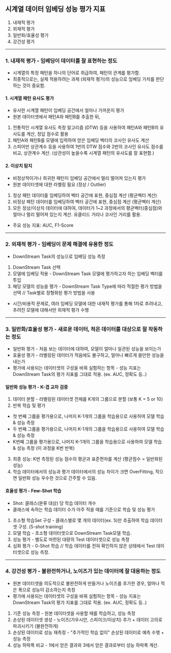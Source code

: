 ## 시계열 데이터 임베딩 성능 평가 지표
1. 내재적 평가
2. 외재적 평가
3. 일반화/효율성 평가
4. 강건성 평가
 
----
### 1. 내재적 평가 - 임베딩이 데이터를 잘 표현하는 정도
- 시계열의 특정 패턴을 하나의 단어로 취급하여, 패턴의 관계를 평가함.
- 최종적으로는, 실제 적용하려는 과제 (외재적 평가)의 성능으로 임베딩 가치를 판단하는 것이 중요함.
#### 1. 시계열 패턴 유사도 평가
- 유사한 시계열 패턴이 임베딩 공간에서 얼마나 가까운지 평가
- 원본 데이터셋에서 패턴A와 패턴B를 추출한 뒤,
1. 전통적인 시계열 유사도 측정 알고리즘 (DTW) 등을 사용하여 패턴A와 패턴B의 유사도를 계산, 정답 점수로 활용
2. 패턴A와 패턴B를 모델에 입력하여 얻은 임베딩 벡터의 코사인 유사도 계산
3. 스피어만 상관계수 등을 사용하여 1번의 DTW 점수와 2번의 코사인 유사도 점수를 비교, 상관계수 계산. (상관성이 높을수록 시계열 패턴의 유사도를 잘 표현함.)

#### 2. 이상치 탐지
- 비정상적이거나 희귀한 패턴이 임베딩 공간에서 멀리 떨어져 있는지 평가
- 원본 데이터셋에 대한 라벨링 필요 (정상 / Outlier)
1. 정상 패턴 데이터를 임베딩하여 벡터 공간에 표현, 중심점 계산 (평균벡터 계산)
2. 비정상 패턴 데이터를 임베딩하여 벡터 공간에 표현, 중심점 계산 (평균벡터 계산)
3. 모든 정상/이상치 데이터에 대하여, 데이터가 1~2 과정에서의 평균벡터(중심점)와 얼마나 멀리 떨어져 있는지 계산. 유클리드 거리나 코사인 거리를 활용.
- 주요 성능 지표: AUC, F1-Score

----
### 2. 외재적 평가 - 임베딩이 문제 해결에 유용한 정도
- DownStream Task의 성능으로 임베딩 성능 측정
1. DownStream Task 선택
2. 모델에 임베딩 적용 - DownStream Task 모델에 평가하고자 하는 임베딩 벡터를 투입
3. 해당 모델의 성능을 평가 - DownStream Task Type에 따라 적절한 평가 방법을 선택 // Task별로 정형화된 평가 방법을 사용
- 시간/비용적 문제로, 여러 임베딩 모델에 대한 내재적 평가를 통해 1차로 추려내고, 추려진 모델에 대해서만 외재적 평가 수행

----
### 3. 일반화/효율성 평가 - 새로운 데이터, 적은 데이터를 대상으로 잘 작동하는 정도
- 일반화 평가 - 처음 보는 데이터에 대하여, 모델이 얼마나 일관된 성능을 보이는가
- 효율성 평가 - 라벨링된 데이터가 적음에도 불구하고, 얼마나 빠르게 쓸만한 성능을 내는가
- 평가에 사용되는 데이터셋의 구성을 바꿔 실험하는 항목 - 성능 지표는 DownStream Task의 평가 지표를 그대로 적용. (ex. AUC, 정확도 등..)
#### 일반화 성능 평가 - K-겹 교차 검증
1. 데이터 분할 - 라벨링된 데이터셋 전체를 K개의 그룹으로 분할 (보통 K = 5 or 10)
2. 반복 학습 및 평가
- 첫 번째 그룹을 평가용으로, 나머지 K-1개의 그룹을 학습용으로 사용하여 모델 학습 & 성능 측정
- 두 번째 그룹을 평가용으로, 나머지 K-1개의 그룹을 학습용으로 사용하여 모델 학습 & 성능 측정
- K번째 그룹을 평가용으로, 나머지 K-1개의 그룹을 학습용으로 사용하여 모델 학습 & 성능 측정 (이 과정을 K번 반복)
3. 최종 성능: K번 측정된 성능 점수의 평균과 표준편차를 계산 (평균점수 = 일반화된 성능)
4. 학습 데이터에서의 성능과 평가 데이터에서의 성능 차이가 크면 OverFitting, 작으면 일반화 성능 우수한 것으로 간주할 수 있음.
  
#### 효율성 평가 - Few-Shot 학습
- Shot: 클래스(분류 대상) 당 학습 데이터 개수
- 클래스에 속하는 학습 데이터 수가 아주 적을 때를 기준으로 학습 및 성능 평가
1. 초소형 학습Set 구성 - 클래스별로 몇 개의 데이터(ex. 5)만 추출하여 학습 데이터셋 구성. (5-shot training) 
2. 모델 학습 - 초소형 데이터셋으로 DownStream Task모델 학습.
3. 성능 평가 - 별도로 마련된 대량의 Test 데이터셋으로 성능 측정
4. 심화 평가 - 0-Shot 학습 // 학습 데이터를 전혀 확인하지 않은 상태에서 Test 데이터셋으로 성능 측정.

----
### 4. 강건성 평가 - 불완전하거나, 노이즈가 있는 데이터에 잘 대응하는 정도
- 원본 데이터셋을 의도적으로 불완전하게 만들거나 노이즈를 추가한 경우, 얼마나 적은 폭으로 성능이 감소하는지 측정
- 평가에 사용되는 데이터셋의 구성을 바꿔 실험하는 항목 - 성능 지표는 DownStream Task의 평가 지표를 그대로 적용. (ex. AUC, 정확도 등..)
  
1. 기준 성능 측정 - 원본 데이터셋을 사용할 때를 학습하고, 성능 측정
2. 손상된 데이터셋 생성 - 노이즈(가우시안, 스피이크/이상치) 추가 + 데이터 고의로 파괴시키기 (불완전하게)
3. 손상된 데이터로 성능 재측정 - "추가적인 학습 없이" 손상된 데이터로 예측 수행 + 성능 측정
4. 성능 하락폭 비교 - 1에서 얻은 결과와 3에서 얻은 결과로부터 성능 하락폭 계산.